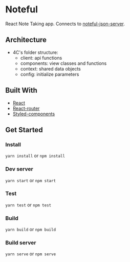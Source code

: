 # Noteful

React Note Taking app. Connects to [noteful-json-server](https://github.com/tomatau/noteful-json-server).

## Architecture

- 4C's folder structure:
  - client: api functions
  - components: view classes and functions
  - context: shared data objects
  - config: initialize parameters

## Built With

- [React](https://reactjs.org/)
- [React-router](https://reacttraining.com/react-router/)
- [Styled-components](https://maven.apache.org/)

## Get Started

### Install

`yarn install` or `npm install`

### Dev server

`yarn start` or `npm start`

### Test

`yarn test` or `npm test`

### Build

`yarn build` or `npm build`

### Build server

`yarn serve` or `npm serve`
